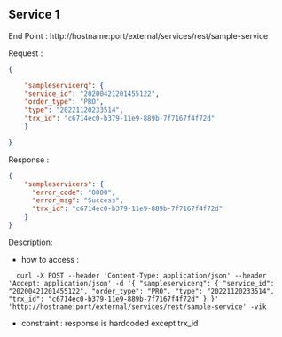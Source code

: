## Service 1 
End Point : http://hostname:port/external/services/rest/sample-service

Request : 
```json
{

    "sampleservicerq": {
    "service_id": "20200421201455122",
    "order_type": "PRO",
    "type": "20221120233514",
    "trx_id": "c6714ec0-b379-11e9-889b-7f7167f4f72d"
    }

}
```

Response :
```json
{
    "sampleservicers": {
      "error_code": "0000",
      "error_msg": "Success",
      "trx_id": "c6714ec0-b379-11e9-889b-7f7167f4f72d"
    }
}
```

Description: 

* how to access :
```
  curl -X POST --header 'Content-Type: application/json' --header 'Accept: application/json' -d '{ "sampleservicerq": { "service_id": "20200421201455122", "order_type": "PRO", "type": "20221120233514", "trx_id": "c6714ec0-b379-11e9-889b-7f7167f4f72d" } }' 'http://hostname:port/external/services/rest/sample-service' -vik
  ```
* constraint : response is hardcoded except trx_id